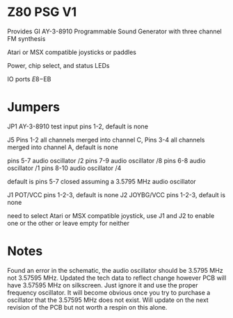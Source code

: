 # Z80 PSG V1

Provides GI AY-3-8910 Programmable Sound Generator with three channel FM synthesis

Atari or MSX compatible joysticks or paddles

Power, chip select, and status LEDs

IO ports $E8-$EB

# Jumpers

JP1 AY-3-8910 test input pins 1-2, default is none

J5 Pins 1-2 all channels merged into channel C, Pins 3-4 all channels merged into channel A, default is none

pins 5-7 audio oscillator /2
pins 7-9 audio oscillator /8
pins 6-8 audio oscillator /1
pins 8-10 audio oscillator /4

default is pins 5-7 closed assuming a 3.5795 MHz audio oscillator

J1 POT/VCC pins 1-2-3, default is none
J2 JOYBG/VCC pins 1-2-3, default is none

need to select Atari or MSX compatible joystick, use J1 and J2 to enable one or the other or leave empty for neither

# Notes

Found an error in the schematic, the audio oscillator should be 3.5795 MHz not 3.57595 MHz.  Updated the tech data to reflect change however PCB will have 3.57595 MHz on silkscreen.  Just ignore it and use the proper frequency oscillator.  It will become obvious once you try to purchase a oscillator that the 3.57595 MHz does not exist.  Will update on the next revision of the PCB but not worth a respin on this alone.
